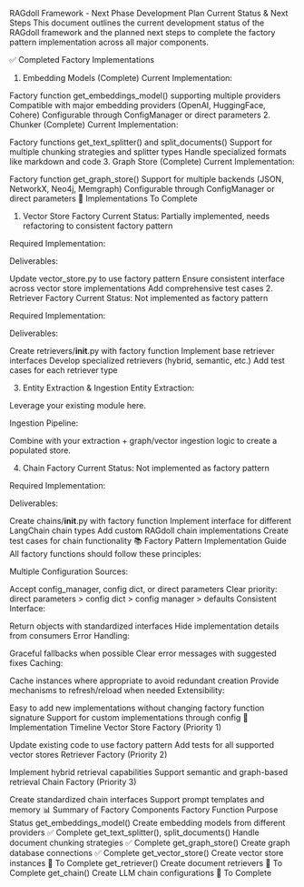 RAGdoll Framework - Next Phase Development Plan
Current Status & Next Steps
This document outlines the current development status of the RAGdoll framework and the planned next steps to complete the factory pattern implementation across all major components.

✅ Completed Factory Implementations
1. Embedding Models (Complete)
Current Implementation:

Factory function get_embeddings_model() supporting multiple providers
Compatible with major embedding providers (OpenAI, HuggingFace, Cohere)
Configurable through ConfigManager or direct parameters
2. Chunker (Complete)
Current Implementation:

Factory functions get_text_splitter() and split_documents()
Support for multiple chunking strategies and splitter types
Handle specialized formats like markdown and code
3. Graph Store (Complete)
Current Implementation:

Factory function get_graph_store()
Support for multiple backends (JSON, NetworkX, Neo4j, Memgraph)
Configurable through ConfigManager or direct parameters
🔄 Implementations To Complete
1. Vector Store Factory
Current Status: Partially implemented, needs refactoring to consistent factory pattern

Required Implementation:

Deliverables:

Update vector_store.py to use factory pattern
Ensure consistent interface across vector store implementations
Add comprehensive test cases
2. Retriever Factory
Current Status: Not implemented as factory pattern

Required Implementation:

Deliverables:

Create retrievers/__init__.py with factory function
Implement base retriever interfaces
Develop specialized retrievers (hybrid, semantic, etc.)
Add test cases for each retriever type

3. Entity Extraction & Ingestion
Entity Extraction:

Leverage your existing module here.


Ingestion Pipeline:

Combine with your extraction + graph/vector ingestion logic to create a populated store.


4. Chain Factory
Current Status: Not implemented as factory pattern

Required Implementation:

Deliverables:

Create chains/__init__.py with factory function
Implement interface for different LangChain chain types
Add custom RAGdoll chain implementations
Create test cases for chain functionality
📚 Factory Pattern Implementation Guide
All factory functions should follow these principles:

Multiple Configuration Sources:

Accept config_manager, config dict, or direct parameters
Clear priority: direct parameters > config dict > config manager > defaults
Consistent Interface:

Return objects with standardized interfaces
Hide implementation details from consumers
Error Handling:

Graceful fallbacks when possible
Clear error messages with suggested fixes
Caching:

Cache instances where appropriate to avoid redundant creation
Provide mechanisms to refresh/reload when needed
Extensibility:

Easy to add new implementations without changing factory function signature
Support for custom implementations through config
📅 Implementation Timeline
Vector Store Factory (Priority 1)

Update existing code to use factory pattern
Add tests for all supported vector stores
Retriever Factory (Priority 2)

Implement hybrid retrieval capabilities
Support semantic and graph-based retrieval
Chain Factory (Priority 3)

Create standardized chain interfaces
Support prompt templates and memory
📊 Summary of Factory Components
Factory Function	Purpose	Status
get_embeddings_model()	Create embedding models from different providers	✅ Complete
get_text_splitter(), split_documents()	Handle document chunking strategies	✅ Complete
get_graph_store()	Create graph database connections	✅ Complete
get_vector_store()	Create vector store instances	🔄 To Complete
get_retriever()	Create document retrievers	🔄 To Complete
get_chain()	Create LLM chain configurations	🔄 To Complete
